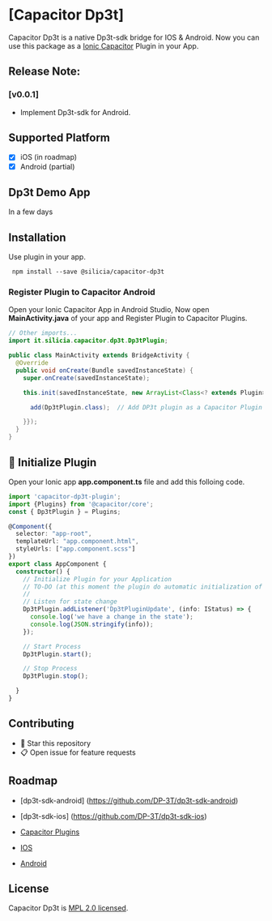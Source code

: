 # [Capacitor Dp3t]

Capacitor Dp3t is a native Dp3t-sdk bridge for IOS & Android. Now you can use this package as a [Ionic Capacitor](https://capacitor.ionicframework.com) Plugin in your App.

## Release Note:

### [v0.0.1]

- Implement Dp3t-sdk for Android.

## Supported Platform

- [x] iOS (in roadmap)
- [x] Android (partial)

## Dp3t Demo App

In a few days

## Installation

Use plugin in your app.

```console
 npm install --save @silicia/capacitor-dp3t
```

### Register Plugin to Capacitor Android

Open your Ionic Capacitor App in Android Studio, Now open **MainActivity.java** of your app and Register Plugin to Capacitor Plugins.

```java
// Other imports...
import it.silicia.capacitor.dp3t.Dp3tPlugin;

public class MainActivity extends BridgeActivity {
  @Override
  public void onCreate(Bundle savedInstanceState) {
    super.onCreate(savedInstanceState);

    this.init(savedInstanceState, new ArrayList<Class<? extends Plugin>>() {{

      add(Dp3tPlugin.class);  // Add DP3t plugin as a Capacitor Plugin

    }});
  }
}
```

## 📌 Initialize Plugin

Open your Ionic app **app.component.ts** file and add this folloing code.

```typescript
import 'capacitor-dp3t-plugin';
import {Plugins} from '@capacitor/core';
const { Dp3tPlugin } = Plugins;

@Component({
  selector: "app-root",
  templateUrl: "app.component.html",
  styleUrls: ["app.component.scss"]
})
export class AppComponent {
  constructor() {
    // Initialize Plugin for your Application
    // TO-DO (at this moment the plugin do automatic initialization of sdk with demo appId)
    // 
    // Listen for state change
    Dp3tPlugin.addListener('Dp3tPluginUpdate', (info: IStatus) => {
      console.log('we have a change in the state');
      console.log(JSON.stringify(info));
    });

    // Start Process
    Dp3tPlugin.start();

    // Stop Process
    Dp3tPlugin.stop();

  }
}
```

## Contributing

- 🌟 Star this repository
- 📋 Open issue for feature requests

## Roadmap

- [dp3t-sdk-android] (https://github.com/DP-3T/dp3t-sdk-android)

- [dp3t-sdk-ios] (https://github.com/DP-3T/dp3t-sdk-ios)

- [Capacitor Plugins](https://capacitor.ionicframework.com/docs/plugins/)

- [IOS](https://capacitor.ionicframework.com/docs/plugins/ios/)

- [Android](https://capacitor.ionicframework.com/docs/plugins/android/)

## License

Capacitor Dp3t is [MPL 2.0 licensed](./LICENSE).